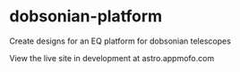 # dobsonian-platform
Create designs for an EQ platform for dobsonian telescopes

View the live site in development at astro.appmofo.com
